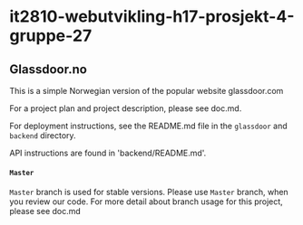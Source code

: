 # it2810-webutvikling-h17-prosjekt-4-gruppe-27

## Glassdoor.no
This is a simple Norwegian version of the popular website glassdoor.com

For a project plan and project description, please see doc.md.

For deployment instructions, see the README.md file in the `glassdoor` and `backend` directory. 

API instructions are found in 'backend/README.md'.

#### `Master`
`Master` branch is used for stable versions. 
Please use `Master` branch, when you review our code.
For more detail about branch usage for this project, please see doc.md


